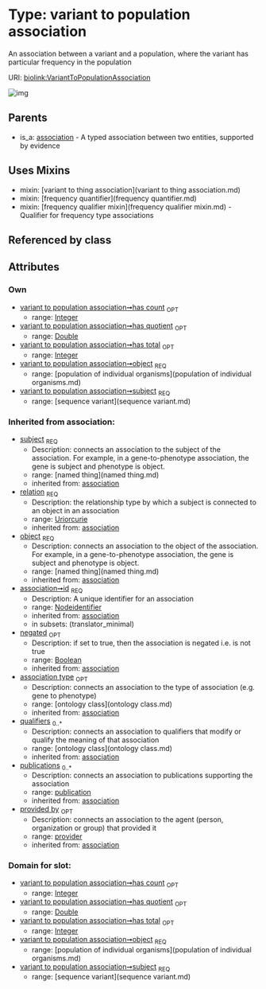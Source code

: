 
# Type: variant to population association


An association between a variant and a population, where the variant has particular frequency in the population

URI: [biolink:VariantToPopulationAssociation](https://w3id.org/biolink/vocab/VariantToPopulationAssociation)


![img](http://yuml.me/diagram/nofunky;dir:TB/class/\[Provider]<provided%20by(i)%200..1-%20\[VariantToPopulationAssociation|has_count:integer%20%3F;has_total:integer%20%3F;has_quotient:double%20%3F;relation(i):uriorcurie;id(i):nodeidentifier;negated(i):boolean%20%3F],%20\[Publication]<publications(i)%200..*-%20\[VariantToPopulationAssociation],%20\[OntologyClass]<qualifiers(i)%200..*-%20\[VariantToPopulationAssociation],%20\[OntologyClass]<association%20type(i)%200..1-%20\[VariantToPopulationAssociation],%20\[PopulationOfIndividualOrganisms]<object%201..1-%20\[VariantToPopulationAssociation],%20\[SequenceVariant]<subject%201..1-%20\[VariantToPopulationAssociation],%20\[VariantToPopulationAssociation]uses%20-.->\[VariantToThingAssociation],%20\[VariantToPopulationAssociation]uses%20-.->\[FrequencyQuantifier],%20\[VariantToPopulationAssociation]uses%20-.->\[FrequencyQualifierMixin],%20\[Association]^-\[VariantToPopulationAssociation])

## Parents

 *  is_a: [association](association.md) - A typed association between two entities, supported by evidence

## Uses Mixins

 *  mixin: [variant to thing association](variant to thing association.md)
 *  mixin: [frequency quantifier](frequency quantifier.md)
 *  mixin: [frequency qualifier mixin](frequency qualifier mixin.md) - Qualifier for frequency type associations

## Referenced by class


## Attributes


### Own

 * [variant to population association➞has count](variant_to_population_association_has_count.md)  <sub>OPT</sub>
    * range: [Integer](type/Integer.md)
 * [variant to population association➞has quotient](variant_to_population_association_has_quotient.md)  <sub>OPT</sub>
    * range: [Double](type/Double.md)
 * [variant to population association➞has total](variant_to_population_association_has_total.md)  <sub>OPT</sub>
    * range: [Integer](type/Integer.md)
 * [variant to population association➞object](variant_to_population_association_object.md)  <sub>REQ</sub>
    * range: [population of individual organisms](population of individual organisms.md)
 * [variant to population association➞subject](variant_to_population_association_subject.md)  <sub>REQ</sub>
    * range: [sequence variant](sequence variant.md)

### Inherited from association:

 * [subject](subject.md)  <sub>REQ</sub>
    * Description: connects an association to the subject of the association. For example, in a gene-to-phenotype association, the gene is subject and phenotype is object.
    * range: [named thing](named thing.md)
    * inherited from: [association](association.md)
 * [relation](relation.md)  <sub>REQ</sub>
    * Description: the relationship type by which a subject is connected to an object in an association
    * range: [Uriorcurie](type/Uriorcurie.md)
    * inherited from: [association](association.md)
 * [object](object.md)  <sub>REQ</sub>
    * Description: connects an association to the object of the association. For example, in a gene-to-phenotype association, the gene is subject and phenotype is object.
    * range: [named thing](named thing.md)
    * inherited from: [association](association.md)
 * [association➞id](association_id.md)  <sub>REQ</sub>
    * Description: A unique identifier for an association
    * range: [Nodeidentifier](type/Nodeidentifier.md)
    * inherited from: [association](association.md)
    * in subsets: (translator_minimal)
 * [negated](negated.md)  <sub>OPT</sub>
    * Description: if set to true, then the association is negated i.e. is not true
    * range: [Boolean](type/Boolean.md)
    * inherited from: [association](association.md)
 * [association type](association_type.md)  <sub>OPT</sub>
    * Description: connects an association to the type of association (e.g. gene to phenotype)
    * range: [ontology class](ontology class.md)
    * inherited from: [association](association.md)
 * [qualifiers](qualifiers.md)  <sub>0..*</sub>
    * Description: connects an association to qualifiers that modify or qualify the meaning of that association
    * range: [ontology class](ontology class.md)
    * inherited from: [association](association.md)
 * [publications](publications.md)  <sub>0..*</sub>
    * Description: connects an association to publications supporting the association
    * range: [publication](publication.md)
    * inherited from: [association](association.md)
 * [provided by](provided_by.md)  <sub>OPT</sub>
    * Description: connects an association to the agent (person, organization or group) that provided it
    * range: [provider](provider.md)
    * inherited from: [association](association.md)

### Domain for slot:

 * [variant to population association➞has count](variant_to_population_association_has_count.md)  <sub>OPT</sub>
    * range: [Integer](type/Integer.md)
 * [variant to population association➞has quotient](variant_to_population_association_has_quotient.md)  <sub>OPT</sub>
    * range: [Double](type/Double.md)
 * [variant to population association➞has total](variant_to_population_association_has_total.md)  <sub>OPT</sub>
    * range: [Integer](type/Integer.md)
 * [variant to population association➞object](variant_to_population_association_object.md)  <sub>REQ</sub>
    * range: [population of individual organisms](population of individual organisms.md)
 * [variant to population association➞subject](variant_to_population_association_subject.md)  <sub>REQ</sub>
    * range: [sequence variant](sequence variant.md)

